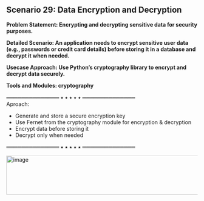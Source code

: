## Scenario 29: Data Encryption and Decryption  
**Problem Statement: Encrypting and decrypting sensitive data for security purposes.**  

**Detailed Scenario: An application needs to encrypt sensitive user data (e.g., passwords or credit card details) before storing it in a database and decrypt it when needed.**  

**Usecase Approach: Use Python’s cryptography library to encrypt and decrypt data securely.**  

**Tools and Modules: cryptography**  

══════════════ ⭑ ⭑ ⭑ ⭑ ⭑ ══════════════  
Aproach:  
- Generate and store a secure encryption key  
- Use Fernet from the cryptography module for encryption & decryption  
- Encrypt data before storing it  
- Decrypt only when needed  

══════════════ ⭑ ⭑ ⭑ ⭑ ⭑ ══════════════  

<img width="1538" height="103" alt="image" src="https://github.com/user-attachments/assets/f42ce832-0558-47e8-8cc5-ad5428d55fad" />

